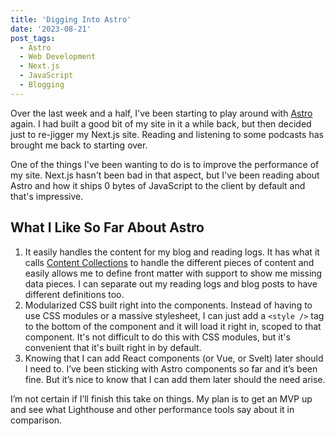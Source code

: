 ```yaml
---
title: 'Digging Into Astro'
date: '2023-08-21'
post_tags:
  - Astro
  - Web Development
  - Next.js
  - JavaScript
  - Blogging
---
```


Over the last week and a half, I've been starting to play around with [Astro](https://astro.build) again. I had built a good bit of my site in it a while back, but then decided just to re-jigger my Next.js site. Reading and listening to some podcasts has brought me back to starting over.
<!-- excerpt -->

One of the things I've been wanting to do is to improve the performance of my site. Next.js hasn't been bad in that aspect, but I've been reading about Astro and how it ships 0 bytes of JavaScript to the client by default and that's impressive.

## What I Like So Far About Astro

1. It easily handles the content for my blog and reading logs. It has what it calls [Content Collections](https://docs.astro.build/en/guides/content-collections/) to handle the different pieces of content and easily allows me to define front matter with support to show me missing data pieces. I can separate out my reading logs and blog posts to have different definitions too.
2. Modularized CSS built right into the components. Instead of having to use CSS modules or a massive stylesheet, I can just add a `<style />` tag to the bottom of the component and it will load it right in, scoped to that component. It's not difficult to do this with CSS modules, but it's convenient that it's built right in by default.
3. Knowing that I can add React components (or Vue, or Svelt) later should I need to. I’ve been sticking with Astro components so far and it’s been fine. But it’s nice to know that I can add them later should the need arise.

I’m not certain if I’ll finish this take on things. My plan is to get an MVP up and see what Lighthouse and other performance tools say about it in comparison.